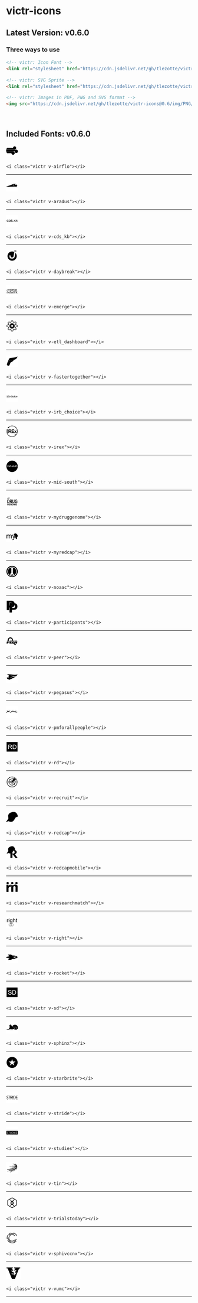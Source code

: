 # victr-icons

## Latest Version: **v0.6.0**

### Three ways to use
```html
<!-- victr: Icon Font -->
<link rel="stylesheet" href="https://cdn.jsdelivr.net/gh/tlezotte/victr-icons@0.6/style.css">
```

```html
<!-- victr: SVG Sprite -->
<link rel="stylesheet" href="https://cdn.jsdelivr.net/gh/tlezotte/victr-icons@0.6/sprite/sprite.css">
```

```html
<!-- victr: Images in PDF, PNG and SVG format -->
<img src="https://cdn.jsdelivr.net/gh/tlezotte/victr-icons@0.6/img/PNG/ara4us.png">
```

<br>

## Included Fonts: **v0.6.0**

![](img/PNG/airflo.png) 

`<i class="victr v-airflo"></i>`

---

![](img/PNG/ara4us.png) 

`<i class="victr v-ara4us"></i>`

---

![](img/PNG/cds_kb.png) 

`<i class="victr v-cds_kb"></i>`

---

![](img/PNG/daybreak.png) 

`<i class="victr v-daybreak"></i>`

---

![](img/PNG/emerge.png) 

`<i class="victr v-emerge"></i>`

---

![](img/PNG/etl_dashboard.png) 

`<i class="victr v-etl_dashboard"></i>`

---

![](img/PNG/fastertogether.png) 

`<i class="victr v-fastertogether"></i>`

---

![](img/PNG/irb_choice.png) 

`<i class="victr v-irb_choice"></i>`

---

![](img/PNG/irex.png) 

`<i class="victr v-irex"></i>`

---

![](img/PNG/mid-south.png) 

`<i class="victr v-mid-south"></i>`

---

![](img/PNG/mydruggenome.png) 

`<i class="victr v-mydruggenome"></i>`

---

![](img/PNG/myredcap.png) 

`<i class="victr v-myredcap"></i>`

---

![](img/PNG/noaac.png) 

`<i class="victr v-noaac"></i>`

---

![](img/PNG/participants.png) 

`<i class="victr v-participants"></i>`

---

![](img/PNG/peer.png) 

`<i class="victr v-peer"></i>`

---

![](img/PNG/pegasus.png) 

`<i class="victr v-pegasus"></i>`

---

![](img/PNG/pmforallpeople.png) 

`<i class="victr v-pmforallpeople"></i>`

---

![](img/PNG/rd.png) 

`<i class="victr v-rd"></i>`

---

![](img/PNG/recruit.png) 

`<i class="victr v-recruit"></i>`

---

![](img/PNG/redcap.png) 

`<i class="victr v-redcap"></i>`

---

![](img/PNG/redcapmobile.png) 

`<i class="victr v-redcapmobile"></i>`

---

![](img/PNG/researchmatch.png) 

`<i class="victr v-researchmatch"></i>`

---

![](img/PNG/right.png) 

`<i class="victr v-right"></i>`

---

![](img/PNG/rocket.png) 

`<i class="victr v-rocket"></i>`

---

![](img/PNG/sd.png) 

`<i class="victr v-sd"></i>`

---

![](img/PNG/sphinx.png)

`<i class="victr v-sphinx"></i>`

---

![](img/PNG/starbrite.png)

`<i class="victr v-starbrite"></i>`

---

![](img/PNG/stride.png)

`<i class="victr v-stride"></i>`

---

![](img/PNG/studies.png)

`<i class="victr v-studies"></i>`

---

![](img/PNG/tin.png)

`<i class="victr v-tin"></i>`

---

![](img/PNG/trialstoday.png)

`<i class="victr v-trialstoday"></i>`

---

![](img/PNG/vcc.png)

`<i class="victr v-sphivccnx"></i>`

---

![](img/PNG/vumc.png)

`<i class="victr v-vumc"></i>`

---